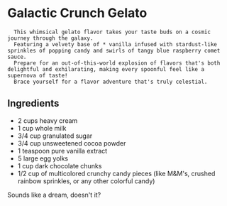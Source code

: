 # Galactic Crunch Gelato

      This whimsical gelato flavor takes your taste buds on a cosmic journey through the galaxy. 
      Featuring a velvety base of * vanilla infused with stardust-like sprinkles of popping candy and swirls of tangy blue raspberry comet sauce. 
      Prepare for an out-of-this-world explosion of flavors that's both delightful and exhilarating, making every spoonful feel like a supernova of taste!
      Brace yourself for a flavor adventure that's truly celestial.

## Ingredients

- 2 cups heavy cream
- 1 cup whole milk
- 3/4 cup granulated sugar
- 3/4 cup unsweetened cocoa powder
- 1 teaspoon pure vanilla extract
- 5 large egg yolks
- 1 cup dark chocolate chunks
- 1/2 cup of multicolored crunchy candy pieces (like M&M's, crushed rainbow sprinkles, or any other colorful candy)

Sounds like a dream, doesn't it?
